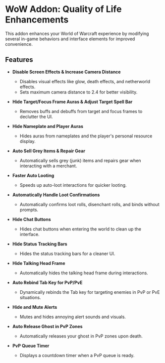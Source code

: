 # WoW Addon: Quality of Life Enhancements

This addon enhances your World of Warcraft experience by modifying several in-game behaviors and interface elements for improved convenience.

## Features

- **Disable Screen Effects & Increase Camera Distance**
  - Disables visual effects like glow, death effects, and netherworld effects.
  - Sets maximum camera distance to 2.4 for better visibility.

- **Hide Target/Focus Frame Auras & Adjust Target Spell Bar**
  - Removes buffs and debuffs from target and focus frames to declutter the UI.

- **Hide Nameplate and Player Auras**
  - Hides auras from nameplates and the player's personal resource display.

- **Auto Sell Grey Items & Repair Gear**
  - Automatically sells grey (junk) items and repairs gear when interacting with a merchant.

- **Faster Auto Looting**
  - Speeds up auto-loot interactions for quicker looting.

- **Automatically Handle Loot Confirmations**
  - Automatically confirms loot rolls, disenchant rolls, and binds without prompts.

- **Hide Chat Buttons**
  - Hides chat buttons when entering the world to clean up the interface.

- **Hide Status Tracking Bars**
  - Hides the status tracking bars for a cleaner UI.

- **Hide Talking Head Frame**
  - Automatically hides the talking head frame during interactions.

- **Auto Rebind Tab Key for PvP/PvE**
  - Dynamically rebinds the Tab key for targeting enemies in PvP or PvE situations.

- **Hide and Mute Alerts**
  - Mutes and hides annoying alert sounds and visuals.

- **Auto Release Ghost in PvP Zones**
  - Automatically releases your ghost in PvP zones upon death.

- **PvP Queue Timer**
  - Displays a countdown timer when a PvP queue is ready.